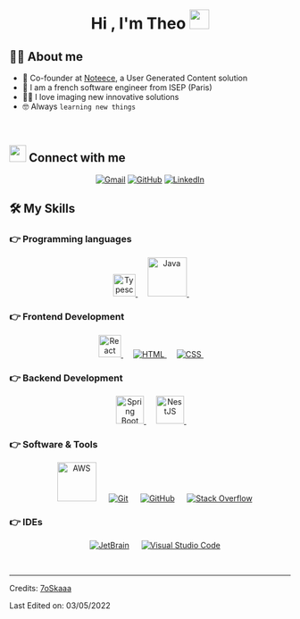 <h1 align="center">Hi , I'm Theo <img src="https://media.giphy.com/media/hvRJCLFzcasrR4ia7z/giphy.gif" width="35"></h1>


## :sassy_man:  About me
- :rocket: Co-founder at <a target="_blank" href="https://www.noteece.com">Noteece</a>, a User Generated Content solution
- :school: I am a french software engineer from ISEP (Paris)
- :technologist: I love imaging new innovative solutions
- :nerd_face: Always `learning new things`

<br>

## <img src="https://media.giphy.com/media/iY8CRBdQXODJSCERIr/giphy.gif" width="30px"> Connect with me
<p align="center">
	<a href="mailto:theo.noteece@gmail.com"><img img src="https://img.shields.io/badge/gmail-%23EA4335.svg?style=plastic&logo=gmail&logoColor=white" alt="Gmail"/></a>
	<a href="https://github.com/theomartiz"><img src="https://img.shields.io/badge/github-%23181717.svg?style=plastic&logo=github&logoColor=white" alt="GitHub"/></a>
	<a href="https://www.linkedin.com/in/théo-martinez-bdf/"><img src="https://img.shields.io/badge/linkedin-%230A66C2.svg?style=plastic&logo=linkedin&logoColor=white" alt="LinkedIn"/></a>
</p>




## 🛠️ My Skills

### 👉 Programming languages

<p align="center"> 
  &emsp; 
  
  <a href="https://www.typescriptlang.org/" target="_blank"> 
    <img alt="Typescript" style="width:40px;" src="https://upload.wikimedia.org/wikipedia/commons/thumb/4/4c/Typescript_logo_2020.svg/1024px-Typescript_logo_2020.svg.png">
  </a> 
  &emsp;
  <a href="https://www.java.com" target="_blank"> 
    <img alt="Java" style="width:70px;" src="https://d1fmx1rbmqrxrr.cloudfront.net/zdnet/i/edit/ne/2021/09/logo_java.jpg">
  </a>
  &emsp;
  
</p>

### 👉 Frontend Development
<p align="center"> 
   &emsp;
  <a href="https://reactjs.org/" target="_blank"> 
    <img alt="React" style="width:40px;" src="https://upload.wikimedia.org/wikipedia/commons/thumb/a/a7/React-icon.svg/2300px-React-icon.svg.png">
  </a> 
  &emsp;
  <a href="https://www.w3.org/html/" target="_blank"> 
   <img alt="HTML" src="https://img.shields.io/badge/HTML5%20-%23E34F26.svg?style=plastic&logo=html5&logoColor=white">
  </a>   
  &emsp;
  <a href="https://www.w3schools.com/css/" target="_blank">
    <img alt="CSS" src="https://img.shields.io/badge/CSS%20-%231572B6.svg?style=plastic&logo=css3&logoColor=white">
  </a> 
   &emsp; 
</p>

### 👉 Backend Development
<p align="center"> 
   &emsp;
<a href="https://spring.io/projects/spring-boot" target="_blank"> 
     <img alt="Spring Boot" style="width:50px;" src="https://blog.oxiane.com/wp-content/uploads/2021/02/spring_boog_400x400.png">
   </a>
  &emsp;
  <a href="https://nestjs.com/" target="_blank">
    <img alt="NestJS" style="width:50px;" src="https://docs.nestjs.com/assets/logo-small.svg">
  </a>
    &emsp;
  </p>

 ### 👉 Software & Tools
 
<p align="center">
  &emsp;
    <a href="https://aws.amazon.com/fr/" target="_blank"><img alt="AWS" style="width:70px;" src="https://upload.wikimedia.org/wikipedia/commons/thumb/9/93/Amazon_Web_Services_Logo.svg/800px-Amazon_Web_Services_Logo.svg.png"/></a>
  &emsp;
    <a href="#"><img alt="Git" src="https://img.shields.io/badge/Git%20-%23F05033.svg?style=plastic&logo=git&logoColor=white"></a>
  &emsp;
    <a href="#"><img alt="GitHub" src="https://img.shields.io/badge/github-%23181717.svg?style=plastic&logo=github&logoColor=white"></a>
  &emsp;
    <a href="#"><img alt="Stack Overflow" src="https://img.shields.io/badge/-Stack%20Overflow-FE7A16?style=plastic&logo=stack-overflow&logoColor=white"></a>
</p>

 ### 👉 IDEs
 
<p align="center">
   &emsp;
    <a href="#"><img alt="JetBrain" src="https://img.shields.io/badge/jetbrains-%23000000.svg?style=plastic&logo=jetbrains&logoColor=white" /></a>
  &emsp;
    <a href="#"><img alt="Visual Studio Code" src="https://img.shields.io/badge/Visual%20Studio%20Code-0078d7.svg?style=plastic&logo=visual-studio-code&logoColor=white"></a>
</p>
<br/>

-----
Credits: [7oSkaaa](https://github.com/7oSkaaa)

Last Edited on: 03/05/2022
